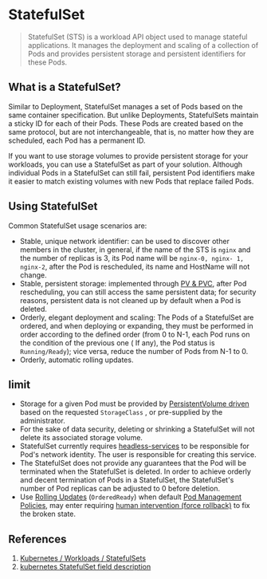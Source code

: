 # StatefulSet

> StatefulSet (STS) is a workload API object used to manage stateful applications. It manages the deployment and scaling of a collection of Pods and provides persistent storage and persistent identifiers for these Pods.

## What is a StatefulSet?

Similar to Deployment, StatefulSet manages a set of Pods based on the same container specification. But unlike Deployments, StatefulSets maintain a sticky ID for each of their Pods. These Pods are created based on the same protocol, but are not interchangeable, that is, no matter how they are scheduled, each Pod has a permanent ID.

If you want to use storage volumes to provide persistent storage for your workloads, you can use a StatefulSet as part of your solution. Although individual Pods in a StatefulSet can still fail, persistent Pod identifiers make it easier to match existing volumes with new Pods that replace failed Pods.

## Using StatefulSet

Common StatefulSet usage scenarios are:

- Stable, unique network identifier: can be used to discover other members in the cluster, in general, if the name of the STS is `nginx` and the number of replicas is 3, its Pod name will be `nginx-0, nginx- 1, nginx-2`, after the Pod is rescheduled, its name and HostName will not change.
- Stable, persistent storage: implemented through [PV & PVC](https://kubernetes.io/docs/concepts/storage/persistent-volumes/), after Pod rescheduling, you can still access the same persistent data; for security reasons, persistent data is not cleaned up by default when a Pod is deleted.
- Orderly, elegant deployment and scaling: The Pods of a StatefulSet are ordered, and when deploying or expanding, they must be performed in order according to the defined order (from 0 to N-1, each Pod runs on the condition of the previous one ( If any), the Pod status is `Running/Ready`); vice versa, reduce the number of Pods from N-1 to 0.
- Orderly, automatic rolling updates.

## limit

- Storage for a given Pod must be provided by [PersistentVolume driven](https://github.com/kubernetes/examples/blob/master/staging/persistent-volume-provisioning/README.md) based on the requested `StorageClass` , or pre-supplied by the administrator.
- For the sake of data security, deleting or shrinking a StatefulSet will not delete its associated storage volume.
- StatefulSet currently requires [headless-services](https://kubernetes.io/docs/concepts/services-networking/service/#headless-services) to be responsible for Pod's network identity. The user is responsible for creating this service.
- The StatefulSet does not provide any guarantees that the Pod will be terminated when the StatefulSet is deleted. In order to achieve orderly and decent termination of Pods in a StatefulSet, the StatefulSet's number of Pod replicas can be adjusted to 0 before deletion.
- Use [Rolling Updates](https://kubernetes.io/docs/concepts/workloads/controllers/statefulset/#rolling-updates) (`OrderedReady`) when default [Pod Management Policies](https://kubernetes.io/docs/concepts/workloads/controllers/statefulset/#pod-management-policies), may enter requiring [human intervention (force rollback)](https://kubernetes.io/docs/concepts/workloads/controllers/statefulset/#forced-rollback) to fix the broken state.

## References

1. [Kubernetes / Workloads / StatefulSets](https://kubernetes.io/docs/concepts/workloads/controllers/statefulset/)
2. [kubernetes StatefulSet field description](https://kubernetes.io/docs/reference/generated/kubernetes-api/v1.21/#statefulset-v1-apps)
